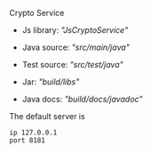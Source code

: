 Crypto Service


* Js library: *"JsCryptoService"*


* Java source: *"src/main/java"*

* Test source: *"src/test/java"*
	
* Jar: *"build/libs"*

* Java docs: *"build/docs/javadoc"*


The default server is 

    ip 127.0.0.1
    port 8181